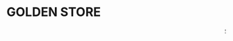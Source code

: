 <html>
    <h1>GOLDEN STORE </h1>
    <marquee>Selamat datang di golden store  disini tersedia berbagai macam barang dengan harga yang terjangkau</marquee>


</html>
